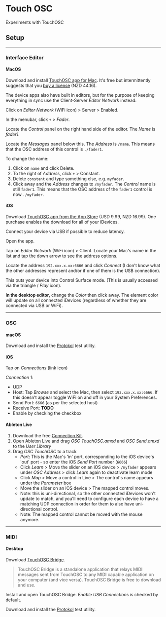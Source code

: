 # Touch OSC
Experiments with TouchOSC

## Setup

---

### Interface Editor

#### MacOS

Download and install [TouchOSC app for Mac](https://hexler.net/touchosc). It's free but intermittently suggests that you [buy a license](https://hexler.net/touchosc#buy) (NZD 44.16).

The device apps also have built in editors, but for the purpose of keeping everything in sync use the Client-Server *Editor Network* instead:

Click on *Editor Network* (WiFi icon) > Server > Enabled.

In the menubar, click `+` > *Fader*.

Locate the *Control* panel on the right hand side of the editor. The *Name* is *fader1*.

Locate the *Messages* panel below this. The *Address* is `/name`. This means that the OSC address of this control is `./fader1`.

To change the name:

1. Click on `name` and click Delete.
2. To the right of *Address*, click `+` > Constant.
3. Delete `constant` and type something else, e.g. `myfader`.
4. Click away and the *Address* changes to `/myfader`. The *Control* name is still `fader1`. This means that the OSC address of the `fader1` control is now `./myfader`.

#### iOS

Download [TouchOSC app from the App Store](https://apps.apple.com/us/app/touchosc/id1569996730) (USD 9.99, NZD 16.99). One purchase enables the download for all of your iDevices.

Connect your device via USB if possible to reduce latency.

Open the app.

Tap on *Editor Network* (WiFi icon) > Client. Locate your Mac's name in the list and tap the down arrow to see the address options.

Locate the address `192.xxx.x.xx:6666` and click *Connect* (I don't know what the other addresses represent and/or if one of them is the USB connection).

This puts your device into Control Surface mode. (This is usually accessed via the triangle / *Play* icon).

**In the desktop editor,** change the *Color* then click away. The element color will update on all connected iDevices (regardless of whether they are connected via USB or WiFi).

---

### OSC

#### macOS

Download and install the [Protokol](https://hexler.net/protokol) test utility.

#### iOS

Tap on *Connections* (link icon)

*Connection 1*:
   * UDP
   * Host: Tap *Browse* and select the Mac, then select `192.xxx.x.xx:6666`. If this doesn't appear toggle WiFi on and off in your System Preferences.
   * Send Port: `6666` (as per the selected host)
   * Receive Port: **TODO**
   * Enable by checking the checkbox

#### Ableton Live

1. Download the free [Connection Kit](https://www.ableton.com/en/packs/connection-kit/).
2. Open Ableton Live and drag *OSC TouchOSC.amxd* and *OSC Send.amxd* to the *User Library*
3. Drag *OSC TouchOSC* to a track
   * *Port*: This is the Mac's 'in' port, corresponding to the iOS device's 'out' port - so enter the iOS *Send Port* number (`6666`)
   * Click *Learn* > Move the slider on an iOS device > `/myfader` appears under *OSC Address* > click *Learn* again to deactivate learn mode
   * Click *Map* > Move a control in Live > The control's name appears under the *Parameter* box
   * Move the slider on an iOS device > The mapped control moves.
   * Note: this is uni-directional, so the other connected iDevices won't update to match, and you'll need to configure each device to have a matching UDP connection in order for them to also have uni-directional control.
   * Note: The mapped control cannot be moved with the mouse anymore.

---

### MIDI

#### Desktop

Download [TouchOSC Bridge](https://hexler.net/touchosc).

> TouchOSC Bridge is a standalone application that relays MIDI messages sent from TouchOSC to any MIDI capable application on your computer (and vice versa). TouchOSC Bridge is free to download and use. 

Install and open TouchOSC Bridge. *Enable USB Connections* is checked by default.

Download and install the [Protokol](https://hexler.net/protokol) test utility.
